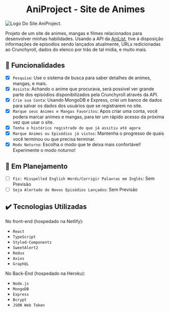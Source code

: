 <h1 align="center">AniProject - Site de Animes</h1>

![Logo Do Site AniProject.](https://user-images.githubusercontent.com/69987890/177884319-0678f842-f3ca-4f62-8d31-7638ca954057.png)

Projeto de um site de animes, mangas e filmes relacionados para desenvolver minhas habilidades. Usando a API da <a href='https://anilist.gitbook.io/anilist-apiv2-docs/'>AniList</a>, tive à disposição informações de episodios sendo lançados atualmente, URLs redicionadas ao Crunchyroll, dados do elenco por trâs de tal mídia, e muito mais.

## :hammer: Funcionalidades

- [x] `Pesquise`: Use o sistema de busca para saber detalhes de animes, mangas, e mais.
- [x] `Assista`: Achando o anime que procurava, será possivel ver grande parte dos episódios disponibilizados pela Crunchyroll através da API.
- [x] `Crie sua Conta`: Usando MongoDB e Express, criei um banco de dados para salvar os dados dos usuários que se registrarem no site.
- [x] `Marque seus Animes e Mangas Favoritos`: Apos criar uma conta, você podera marcar animes e mangas, para ter um rápido acesso da próxima vez que usar o site.
- [x] `Tenha o histórico registrado do que já assitiu até agora`
- [x] `Marque Animes ou Episódios já vistos`: Mantenha o progresso de quais você terminou ou que precisa terminar.
- [x] `Modo Noturno`: Escolha o modo que te deixa mais confortável! Experimente o modo noturno!

## :pushpin: Em Planejamento
 
- [ ] `Fix: Misspelled English Words/Corrigir Palavras em Inglês`: Sem Previsão
- [ ] `Seja Alertado de Novos Episódios Lançados`: Sem Previsão 

## :heavy_check_mark: Tecnologias Utilizadas

No front-end (hospedado na Netlify):

- ``React``
- ``TypeScript``
- ``Styled-Components``
- ``SweetAlert2``
- ``Redux``
- ``Axios``
- ``GraphQL``

No Back-End (hospedado na Heroku):

- ``Node.js``
- ``MongoDB``
- ``Express``
- ``Bcrypt``
- ``JSON Web Token``
